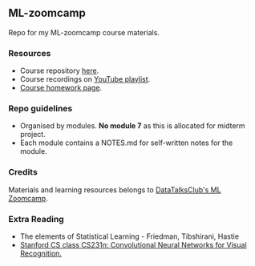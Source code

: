 ## ML-zoomcamp
Repo for my ML-zoomcamp course materials.

### Resources
* Course repository [here](https://github.com/DataTalksClub/machine-learning-zoomcamp).
* Course recordings on [YouTube playlist](https://www.youtube.com/playlist?list=PL3MmuxUbc_hIhxl5Ji8t4O6lPAOpHaCLR).
* [Course homework page](https://courses.datatalks.club/ml-zoomcamp-2024/).

### Repo guidelines
* Organised by modules. **No module 7** as this is allocated for midterm project.
* Each module contains a NOTES.md for self-written notes for the module.

### Credits
Materials and learning resources belongs to [DataTalksClub's ML Zoomcamp](https://github.com/DataTalksClub/machine-learning-zoomcamp).

### Extra Reading
* The elements of Statistical Learning - Friedman, Tibshirani, Hastie
* [Stanford CS class CS231n: Convolutional Neural Networks for Visual Recognition.](https://cs231n.github.io/)